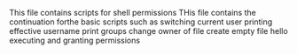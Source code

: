 This file contains scripts for shell permissions
THis file contains the continuation forthe basic scripts
such as switching current user 
printing effective username
print groups 
change owner of file
create empty file hello
executing and granting permissions
